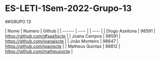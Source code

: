 # ES-LETI-1Sem-2022-Grupo-13

##GRUPO 13

| Nome | Numero | Github |
| ------ | ---- | | ---- |
| Diogo Azeitona | 98591 | https://github.com/dfsaa1iscte |
| Joana Campos | 98591 | https://github.com/joanaiscte |
| João Monteiro  | 98647 | https://github.com/joaoiscte |
| Matheus Quintas | 98812 | https://github.com/matheusiscte |


 
